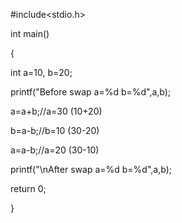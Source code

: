 #include<stdio.h>  

 int main()    

{    

int a=10, b=20;      

printf("Before swap a=%d b=%d",a,b);      

a=a+b;//a=30 (10+20)    

b=a-b;//b=10 (30-20)    

a=a-b;//a=20 (30-10)    

printf("\nAfter swap a=%d b=%d",a,b);    

return 0;  

}
